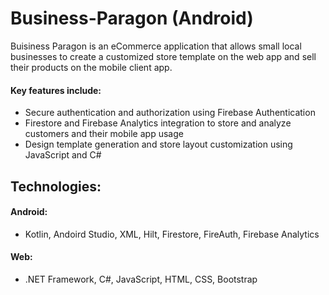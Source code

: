 # Business-Paragon (Android)
Buisiness Paragon is an eCommerce application that allows small local businesses to create a customized store template on the web app and sell their products on the mobile client app.

#### Key features include:
  * Secure authentication and authorization using Firebase Authentication
  * Firestore and Firebase Analytics integration to store and analyze customers and their mobile app usage
  * Design template generation and store layout customization using JavaScript and C#

## Technologies:

#### Android:
* Kotlin, Andoird Studio, XML, Hilt, Firestore, FireAuth, Firebase Analytics 

#### Web:
* .NET Framework, C#, JavaScript, HTML, CSS, Bootstrap
 

    
